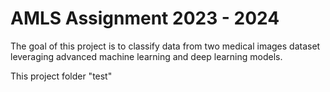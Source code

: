 # AMLS Assignment 2023 - 2024

The goal of this project is to classify data from two medical images dataset leveraging advanced machine learning and deep learning models.

This project folder "test"

